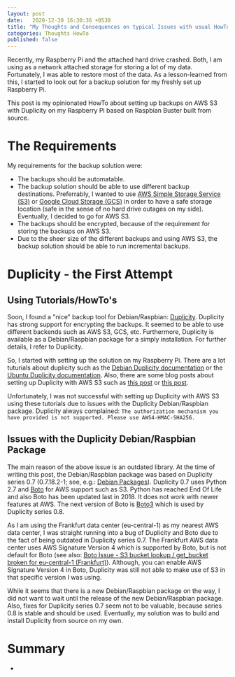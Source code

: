 ```yaml
---
layout: post
date:   2020-12-30 16:30:36 +0530
title: "My Thoughts and Consequences on typical Issues with usual HowTo's on the Internet"
categories: Thoughts HowTo
published: false
---
```

Recently, my Raspberry Pi and the attached hard drive crashed. Both, I am using as a network attached storage for storing a lot of my data. Fortunately, I was able to restore most of the data. As a lesson-learned from this, I started to look out for a backup solution for my freshly set up Raspberry Pi.

This post is my opinionated HowTo about setting up backups on AWS S3 with Duplicity on my Raspberry Pi based on Raspbian Buster built from source.

# The Requirements

My requirements for the backup solution were:
  * The backups should be automatable.
  * The backup solution should be able to use different backup destinations. Preferrably, I wanted to use [AWS Simple Storage Service (S3)](https://aws.amazon.com/s3/) or [Google Cloud Storage (GCS)](https://cloud.google.com/storage) in order to have a safe storage location (safe in the sense of no hard drive outages on my side). Eventually, I decided to go for AWS S3.
  * The backups should be encrypted, because of the requirement for storing the backups on AWS S3.
  * Due to the sheer size of the different backups and using AWS S3, the backup solution should be able to run incremental backups.

# Duplicity - the First Attempt
## Using Tutorials/HowTo's

Soon, I found a "nice" backup tool for Debian/Raspbian: [Duplicity](http://duplicity.nongnu.org/). Duplicity has strong support for encrypting the backups. It seemed to be able to use different backends such as AWS S3, GCS, etc. Furthermore, Duplicity is available as a Debian/Raspbian package for a simply installation. For further details, I refer to Duplicity.

So, I started with setting up the solution on my Raspberry Pi. There are a lot tuturials about duplicity such as the [Debian Duplicity documentation](https://wiki.debian.org/Duplicity) or the [Ubuntu Duplicity documentation](https://help.ubuntu.com/community/DuplicityBackupHowto). Also, there are some blog posts about setting up Duplicity with AWS S3 such as [this post](https://icicimov.github.io/blog/devops/Duplicity-encrypted-backups-to-Amazon-S3/) or [this post](https://feeding.cloud.geek.nz/posts/backing-up-to-s3-with-duplicity/).

Unfortunately, I was not successful with setting up Duplicity with AWS S3 using these tutorials due to issues with the Duplicity Debian/Raspbian package. Duplicity always complained: `The authorization mechanism you have provided is not supported. Please use AWS4-HMAC-SHA256.`

## Issues with the Duplicity Debian/Raspbian Package

The main reason of the above issue is an outdated library. At the time of writing this post, the Debian/Raspbian package was based on Duplicity series 0.7 (0.7.18.2-1; see, e.g.: [Debian Packages](https://packages.debian.org/search?keywords=duplicity)). Duplicity 0.7 uses Python 2.7 and [Boto](https://github.com/boto/boto) for AWS support such as S3. Python has reached End Of Life and also Boto has been updated last in 2018. It does not work with newer features at AWS. The next version of Boto is [Boto3](https://github.com/boto/boto3) which is used by Duplicity series 0.8.

As I am using the Frankfurt data center (eu-central-1) as my nearest AWS data center, I was straight running into a bug of Duplicity and Boto due to the fact of being outdated in Duplicity series 0.7. The Frankfurt AWS data center uses AWS Signature Version 4 which is supported by Boto, but is not default for Boto (see also: [Boto Issue - S3 bucket lookup / get_bucket broken for eu-central-1 (Frankfurt)](https://github.com/boto/boto/issues/2741)). Although, you can enable AWS Signature Version 4 in Boto, Duplicity was still not able to make use of S3 in that specific version I was using.

While it seems that there is a new Debian/Raspbian package on the way, I did not want to wait until the release of the new Debian/Raspbian package. Also, fixes for Duplicity series 0.7 seem not to be valuable, because series 0.8 is stable and should be used. Eventually, my solution was to build and install Duplicity from source on my own.

# Summary

- 